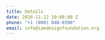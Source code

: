 ```yaml
---
title: Details
date: 2016-11-22 10:08:00 Z
phone: "+1 (800) 848-0398"
email: info@iamdesignfoundation.org
---
```


